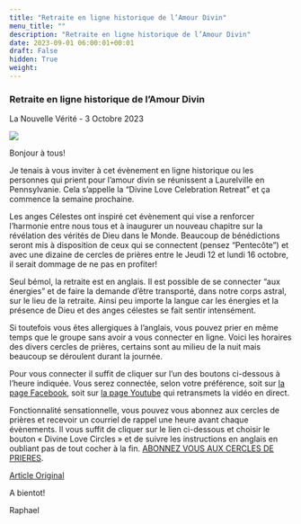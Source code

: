 ```yaml
---
title: "Retraite en ligne historique de l’Amour Divin"
menu_title: ""
description: "Retraite en ligne historique de l’Amour Divin"
date: 2023-09-01 06:00:01+00:01
draft: False
hidden: True
weight:
---
```

### Retraite en ligne historique de l’Amour Divin

La Nouvelle Vérité - 3 Octobre 2023

![](/16-fr-blog/retraite-laurelville.webp)

Bonjour à tous!

Je tenais à vous inviter à cet évènement en ligne historique ou les personnes qui prient pour l’amour divin se réunissent a Laurelville en Pennsylvanie. Cela s’appelle la “Divine Love Celebration Retreat” et ça commence la semaine prochaine.

Les anges Célestes ont inspiré cet évènement qui vise a renforcer l’harmonie entre nous tous et à inaugurer un nouveau chapitre sur la révélation des vérités de Dieu dans le Monde. Beaucoup de bénédictions seront mis à disposition de ceux qui se connectent (pensez “Pentecôte”) et avec une dizaine de cercles de prières entre le Jeudi 12 et lundi 16 octobre, il serait dommage de ne pas en profiter!

Seul bémol, la retraite est en anglais. Il est possible de se connecter “aux énergies” et de faire la demande d’être transporté, dans notre corps astral, sur le lieu de la retraite. Ainsi peu importe la langue car les énergies et la présence de Dieu et des anges célestes se fait sentir intensément.

Si toutefois vous êtes allergiques à l’anglais, vous pouvez prier en même temps que le groupe sans avoir a vous connecter en ligne. Voici les horaires des divers cercles de prières, certains sont au milieu de la nuit mais beaucoup se déroulent durant la journée.

Pour vous connecter il suffit de cliquer sur l’un des boutons ci-dessous à l’heure indiquée. Vous serez connectée, selon votre préférence, soit sur [la page Facebook](https://www.facebook.com/divinelovesanctuaryfoundation), soit sur [la page Youtube](https://www.youtube.com/@DivineLoveSanctuaryChannel) qui retransmets la vidéo en direct.

Fonctionnalité sensationnelle, vous pouvez vous abonnez aux cercles de prières et recevoir un courriel de rappel une heure avant chaque évènements. Il vous suffit de cliquer sur le lien ci-dessous et choisir le bouton « Divine Love Circles » et de suivre les instructions en anglais en oubliant pas de tout cocher à la fin. [ABONNEZ VOUS AUX CERCLES DE PRIERES](https://hilarapy.kartra.com/calendar/divinelove_liveschedule).

[Article Original](https://mailchi.mp/9b942f0a877e/participer-en-ligne-aux-cercles-de-prieres-sur-facebook-en-anglais)

A bientot!

Raphael

